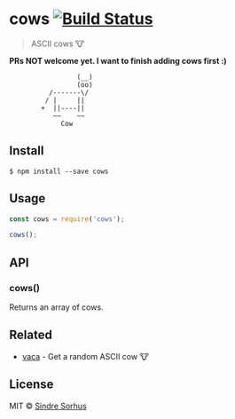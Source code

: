 # cows [![Build Status](https://travis-ci.org/sindresorhus/cows.svg?branch=master)](https://travis-ci.org/sindresorhus/cows)

> ASCII cows 🐮

**PRs NOT welcome yet. I want to finish adding cows first :)**

```
                 (__)
                 (oo)
          /-------\/
         / |     ||
        +  ||----||
           ~~    ~~
             Cow
```


## Install

```
$ npm install --save cows
```


## Usage

```js
const cows = require('cows');

cows();
```


## API

### cows()

Returns an array of cows.


## Related

- [vaca](https://github.com/sindresorhus/vaca) - Get a random ASCII cow 🐮


## License

MIT © [Sindre Sorhus](http://sindresorhus.com)
